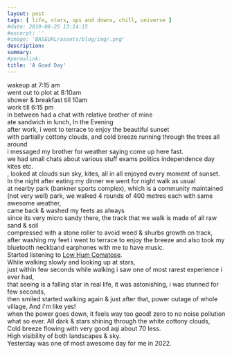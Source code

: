 ```yaml
---
layout: post
tags: [ life, stars, ups and downs, chill, universe ] 
#date: 2019-06-25 13:14:15
#excerpt: ''
#image: 'BASEURL/assets/blog/img/.png'
description:
summary:
#permalink:
title: 'A Good Day'
---
```

wakeup at 7:15 am    
went out to plot at 8:10am  
shower & breakfast till 10am  
work till 6:15 pm  
in between had a chat with relative brother of mine  
ate sandwich in lunch, In the Evening  
after work, i went to terrace to enjoy the beautiful sunset  
with partially cottony clouds, and cold breeze running through the trees all around  
i messaged my brother for weather saying come up here fast.  
we had small chats about various stuff exams politics independence day kites etc.  
, looked at clouds sun sky, kites, all in all enjoyed every moment of sunset.  
In the night after eating my dinner we went for night walk as usual  
at nearby park (bankner sports complex), which is a community maintained   
(not very well) park, we walked 4 rounds of 400 metres each with same awesome weather,   
came back & washed my feets as always  
since its very micro sandy there, the track that we walk is made of all raw sand & soil  
compressed with a stone roller to avoid weed & shurbs growth on track,  
after washing my feet i went to terrace to enjoy the breeze and also took my  
bluetooth neckband earphones with me to have music.  
Started listening to [Low Hum Comatose](https://www.youtube.com/watch?v=JRLFr6THaTI).   
While walking slowly and looking up at stars,   
just within few seconds while walking i saw one of most rarest experience i ever had,  
that seeing is a falling star in real life, it was astonishing, i was stunned for few seconds,   
then smiled started walking again & just after that, power outage of whole village, And i'm like yes!    
when the power goes down, it feels way too good! zero to no noise pollution what so ever.
All dark & stars shining through the white cottony clouds,    
Cold breeze flowing with very good aqi about 70 less.   
High visibility of both landscapes & sky.    
Yesterday was one of most awesome day for me in 2022.    